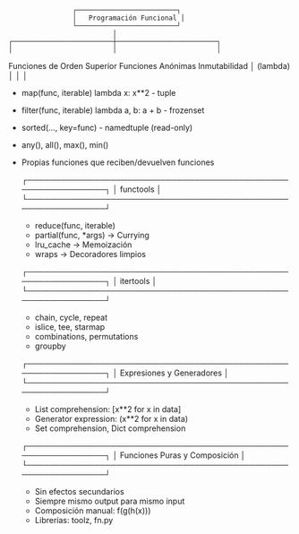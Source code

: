                     ┌─────────────────────────┐
                    │   Programación Funcional │
                    └─────────────────────────┘
                              │
    ┌─────────────────────────┼─────────────────────────┐
    │                         │                         │
Funciones de Orden Superior   Funciones Anónimas         Inmutabilidad
    │                         (lambda)                   │
    │                                                   │
- map(func, iterable)         lambda x: x**2            - tuple
- filter(func, iterable)      lambda a, b: a + b        - frozenset
- sorted(..., key=func)                                   - namedtuple (read-only)
- any(), all(), max(), min() 
- Propias funciones que
  reciben/devuelven funciones

    ┌──────────────────────────────────────────────────────────────┐
    │                          functools                           │
    └──────────────────────────────────────────────────────────────┘
    - reduce(func, iterable)
    - partial(func, *args)   → Currying
    - lru_cache               → Memoización
    - wraps                   → Decoradores limpios

    ┌──────────────────────────────────────────────────────────────┐
    │                           itertools                           │
    └──────────────────────────────────────────────────────────────┘
    - chain, cycle, repeat
    - islice, tee, starmap
    - combinations, permutations
    - groupby

    ┌──────────────────────────────────────────────────────────────┐
    │                  Expresiones y Generadores                   │
    └──────────────────────────────────────────────────────────────┘
    - List comprehension: [x**2 for x in data]
    - Generator expression: (x**2 for x in data)
    - Set comprehension, Dict comprehension

    ┌──────────────────────────────────────────────────────────────┐
    │                Funciones Puras y Composición                  │
    └──────────────────────────────────────────────────────────────┘
    - Sin efectos secundarios
    - Siempre mismo output para mismo input
    - Composición manual: f(g(h(x)))
    - Librerías: toolz, fn.py

